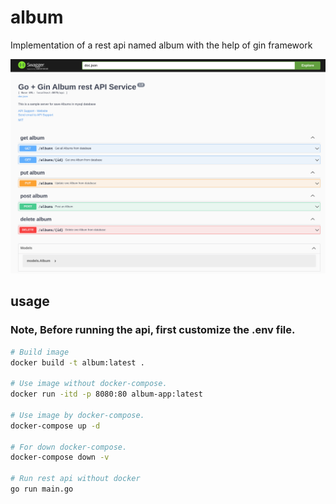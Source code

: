 # album

Implementation of a rest api named album with the help of gin framework

![album rest api swagger ui](./image/album_rest_api.png)

## usage
### Note, Before running the api, first customize the .env file.
```bash
# Build image
docker build -t album:latest .

# Use image without docker-compose.
docker run -itd -p 8080:80 album-app:latest

# Use image by docker-compose.
docker-compose up -d

# For down docker-compose.
docker-compose down -v

# Run rest api without docker
go run main.go
```